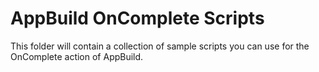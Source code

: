 # AppBuild OnComplete Scripts

This folder will contain a collection of sample scripts you can use for the OnComplete action of AppBuild.